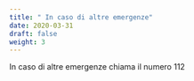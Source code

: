 ```yaml
---
title: " In caso di altre emergenze"
date: 2020-03-31
draft: false
weight: 3
---
```


In caso di altre emergenze chiama il numero 112
